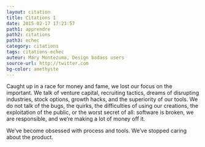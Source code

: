 ```yaml
---
layout: citation
title: Citations 1
date: 2015-02-17 17:23:57
path1: apprendre
path2: citations
path3: echec
category: citations
tags: citations-echec
auteur: Mary Montezuma, Design badass users
source-url: http://twitter.com
bg-color: amethyste
---
```

Caught up in a race for money and fame, we lost our focus on the important. We talk of venture capital, recruiting tactics, dreams of disrupting industries, stock options, growth hacks, and the superiority of our tools. We do not talk of the bugs, the quirks, the difficulties of using our creations, the exploitation of the public, or the worst secret of all: software is broken, we are responsible, and we’re making a lot of money off it.

We’ve become obsessed with process and tools. We’ve stopped caring about the product.